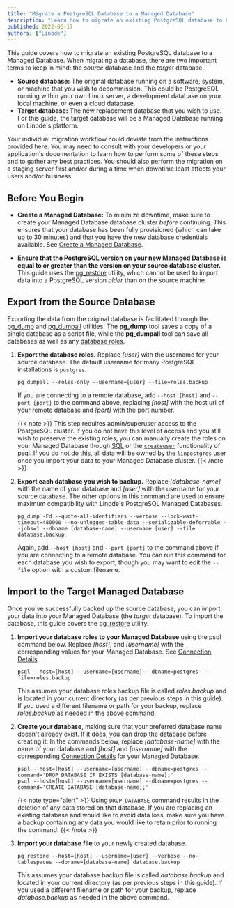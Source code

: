 ```yaml
---
title: "Migrate a PostgreSQL Database to a Managed Database"
description: "Learn how to migrate an existing PostgreSQL database to Linode's Managed Database service."
published: 2022-06-17
authors: ["Linode"]
---
```


This guide covers how to migrate an existing PostgreSQL database to a Managed Database. When migrating a database, there are two important terms to keep in mind: the *source* database and the *target* database.

- **Source database:** The original database running on a software, system, or machine that you wish to decommission. This could be PostgreSQL running within your own Linux server, a development database on your local machine, or even a cloud database.
- **Target database:** The new replacement database that you wish to use. For this guide, the target database will be a Managed Database running on Linode's platform.

Your individual migration workflow could deviate from the instructions provided here. You may need to consult with your developers or your application's documentation to learn how to perform some of these steps and to gather any best practices. You should also perform the migration on a staging server first and/or during a time when downtime least affects your users and/or business.

## Before You Begin

- **Create a Managed Database:** To minimize downtime, make sure to create your Managed Database database cluster *before* continuing. This ensures that your database has been fully provisioned (which can take up to 30 minutes) and that you have the new database credentials available. See [Create a Managed Database](/docs/products/databases/managed-databases/guides/create-database/).

- **Ensure that the PostgreSQL version on your new Managed Database is equal to or greater than the version on your source database cluster.** This guide uses the [pg_restore](https://www.postgresql.org/docs/current/app-pgrestore.html) utility, which cannot be used to import data into a PostgreSQL version *older* than on the source machine.

## Export from the Source Database

Exporting the data from the original database is facilitated through the [pg_dump](https://www.postgresql.org/docs/current/app-pgdump.html) and [pg_dumpall](https://www.postgresql.org/docs/current/app-pg-dumpall.html) utilities. The **pg_dump** tool saves a copy of a single database as a script file, while the **pg_dumpall** tool can save all databases as well as any [database roles](https://www.postgresql.org/docs/current/user-manag.html).

1.  **Export the database roles.** Replace *[user]* with the username for your source database. The default username for many PostgreSQL installations is `postgres`.

    ```command
    pg_dumpall --roles-only --username=[user] --file=roles.backup
    ```

    If you are connecting to a remote database, add `--host [host]` and `--port [port]` to the command above, replacing *[host]* with the host url of your remote database and *[port]* with the port number.

    {{< note >}}
    This step requires admin/superuser access to the PostgreSQL cluster. If you do not have this level of access and you still wish to preserve the existing roles, you can manually create the roles on your Managed Database though [SQL](https://www.postgresql.org/docs/current/sql-createrole.html) or the [`createuser`](https://www.postgresql.org/docs/current/app-createuser.html) functionality of psql. If you do not do this, all data will be owned by the `linpostgres` user once you import your data to your Managed Database cluster.
    {{< /note >}}

1.  **Export each database you wish to backup.** Replace *[database-name]* with the name of your database and *[user]* with the username for your source database. The other options in this command are used to ensure maximum compatibility with Linode's PostgreSQL Managed Databases.

    ```command
    pg_dump -Fd --quote-all-identifiers --verbose --lock-wait-timeout=480000 --no-unlogged-table-data --serializable-deferrable --jobs=1 --dbname [database-name] --username [user] --file database.backup
    ```

    Again, add `--host [host]` and `--port [port]` to the command above if you are connecting to a remote database. You can run this command for each database you wish to export, though you may want to edit the `--file` option with a custom filename.

## Import to the Target Managed Database

Once you've successfully backed up the source database, you can import your data into your Managed Database (the *target* database). To import the database, this guide covers the [pg_restore](https://www.postgresql.org/docs/current/app-pgrestore.html) utility.

1.  **Import your database roles to your Managed Database** using the psql command below. Replace *[host]*, and *[username]* with the corresponding values for your Managed Database. See [Connection Details](/docs/products/databases/managed-databases/guides/postgresql-connect/#view-connection-details).

    ```command
    psql --host=[host] --username=[username] --dbname=postgres --file=roles.backup
    ```

    This assumes your database roles backup file is called *roles.backup* and is located in your current directory (as per previous steps in this guide). If you used a different filename or path for your backup, replace *roles.backup* as needed in the above command.

1.  **Create your database**, making sure that your preferred database name doesn't already exist. If it does, you can drop the database before creating it. In the commands below, replace *[database-name]* with the name of your database and *[host]* and *[username]* with the corresponding [Connection Details](/docs/products/databases/managed-databases/guides/postgresql-connect/#view-connection-details) for your Managed Database.

    ```command
    psql --host=[host] --username=[username] --dbname=postgres --command='DROP DATABASE IF EXISTS [database-name];'
    psql --host=[host] --username=[username] --dbname=postgres --command='CREATE DATABASE [database-name];'
    ```

    {{< note type="alert" >}}
    Using `DROP DATABASE` command results in the deletion of any data stored on that database. If you are replacing an existing database and would like to avoid data loss, make sure you have a backup containing any data you would like to retain prior to running the command.
    {{< /note >}}

1.  **Import your database file** to your newly created database.

    ```command
    pg_restore --host=[host] --username=[user] --verbose --no-tablespaces --dbname=[database-name] database.backup
    ```

    This assumes your database backup file is called *database.backup* and located in your current directory (as per previous steps in this guide). If you used a different filename or path for your backup, replace *database.backup* as needed in the above command.